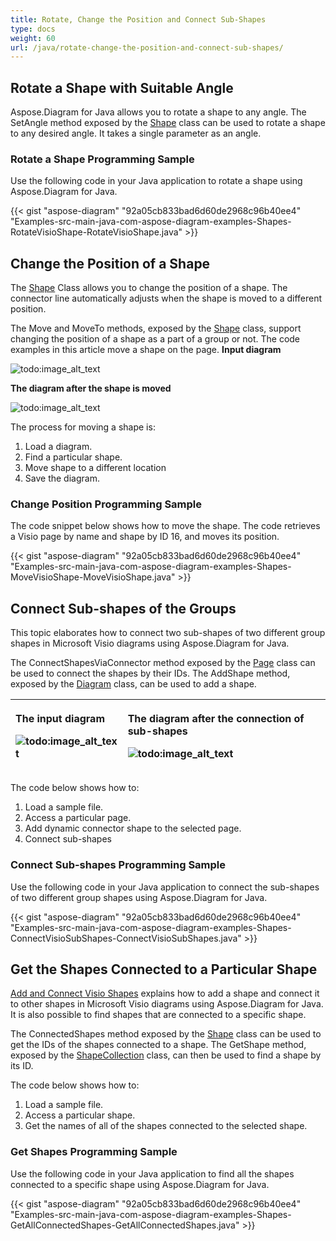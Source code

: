 ```yaml
---
title: Rotate, Change the Position and Connect Sub-Shapes
type: docs
weight: 60
url: /java/rotate-change-the-position-and-connect-sub-shapes/
---
```


## **Rotate a Shape with Suitable Angle**
Aspose.Diagram for Java allows you to rotate a shape to any angle. The SetAngle method exposed by the [Shape](http://www.aspose.com/api/java/diagram/com.aspose.diagram/classes/shape) class can be used to rotate a shape to any desired angle. It takes a single parameter as an angle.
### **Rotate a Shape Programming Sample**
Use the following code in your Java application to rotate a shape using Aspose.Diagram for Java.

{{< gist "aspose-diagram" "92a05cb833bad6d60de2968c96b40ee4" "Examples-src-main-java-com-aspose-diagram-examples-Shapes-RotateVisioShape-RotateVisioShape.java" >}}
## **Change the Position of a Shape**
The [Shape](http://www.aspose.com/api/java/diagram/com.aspose.diagram/classes/shape) Class allows you to change the position of a shape. The connector line automatically adjusts when the shape is moved to a different position.

The Move and MoveTo methods, exposed by the [Shape](http://www.aspose.com/api/java/diagram/com.aspose.diagram/classes/shape) class, support changing the position of a shape as a part of a group or not.
The code examples in this article move a shape on the page.
**Input diagram** 

![todo:image_alt_text](http://i.imgur.com/cThgWnB.png)


**The diagram after the shape is moved** 

![todo:image_alt_text](http://i.imgur.com/Q3QByqe.png)

The process for moving a shape is:

1. Load a diagram.
1. Find a particular shape.
1. Move shape to a different location
1. Save the diagram.
### **Change Position Programming Sample**
The code snippet below shows how to move the shape. The code retrieves a Visio page by name and shape by ID 16, and moves its position.

{{< gist "aspose-diagram" "92a05cb833bad6d60de2968c96b40ee4" "Examples-src-main-java-com-aspose-diagram-examples-Shapes-MoveVisioShape-MoveVisioShape.java" >}}
## **Connect Sub-shapes of the Groups**
This topic elaborates how to connect two sub-shapes of two different group shapes in Microsoft Visio diagrams using Aspose.Diagram for Java.

The ConnectShapesViaConnector method exposed by the [Page](http://www.aspose.com/api/java/diagram/com.aspose.diagram/classes/page) class can be used to connect the shapes by their IDs. The AddShape method, exposed by the [Diagram](http://www.aspose.com/api/java/diagram/com.aspose.diagram/index) class, can be used to add a shape.

|<p>**The input diagram** </p><p>![todo:image_alt_text](http://i.imgur.com/74rDby5.png)</p>|<p>**The diagram after the connection of sub-shapes** </p><p>![todo:image_alt_text](http://i.imgur.com/c387dZJ.png)</p>|
| :- | :- |
The code below shows how to:

1. Load a sample file.
1. Access a particular page.
1. Add dynamic connector shape to the selected page.
1. Connect sub-shapes
### **Connect Sub-shapes Programming Sample**
Use the following code in your Java application to connect the sub-shapes of two different group shapes using Aspose.Diagram for Java.

{{< gist "aspose-diagram" "92a05cb833bad6d60de2968c96b40ee4" "Examples-src-main-java-com-aspose-diagram-examples-Shapes-ConnectVisioSubShapes-ConnectVisioSubShapes.java" >}}
## **Get the Shapes Connected to a Particular Shape**
[Add and Connect Visio Shapes](/diagram/java/add-and-connect-visio-shapes/) explains how to add a shape and connect it to other shapes in Microsoft Visio diagrams using Aspose.Diagram for Java. It is also possible to find shapes that are connected to a specific shape.

The ConnectedShapes method exposed by the [Shape](http://www.aspose.com/api/java/diagram/com.aspose.diagram/classes/shape) class can be used to get the IDs of the shapes connected to a shape. The GetShape method, exposed by the [ShapeCollection](http://www.aspose.com/api/java/diagram/com.aspose.diagram/classes/shapecollection) class, can then be used to find a shape by its ID.

The code below shows how to:

1. Load a sample file.
1. Access a particular shape.
1. Get the names of all of the shapes connected to the selected shape.
### **Get Shapes Programming Sample**
Use the following code in your Java application to find all the shapes connected to a specific shape using Aspose.Diagram for Java.

{{< gist "aspose-diagram" "92a05cb833bad6d60de2968c96b40ee4" "Examples-src-main-java-com-aspose-diagram-examples-Shapes-GetAllConnectedShapes-GetAllConnectedShapes.java" >}}
